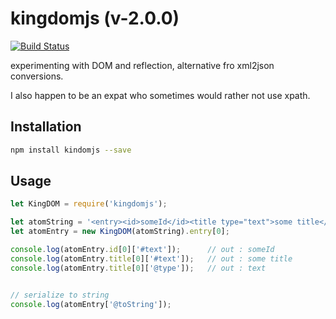 # kingdomjs (v-2.0.0)

[![Build Status](https://travis-ci.org/viqueen/kingdomjs.svg?branch=master)](https://travis-ci.org/viqueen/kingdomjs)

experimenting with DOM and reflection, alternative fro xml2json conversions.

I also happen to be an expat who sometimes would rather not use xpath.

## Installation

```bash
npm install kindomjs --save
```

## Usage

```javascript
let KingDOM = require('kingdomjs');

let atomString = '<entry><id>someId</id><title type="text">some title</title></entry>';
let atomEntry = new KingDOM(atomString).entry[0];

console.log(atomEntry.id[0]['#text']);      // out : someId
console.log(atomEntry.title[0]['#text']);   // out : some title
console.log(atomEntry.title[0]['@type']);   // out : text


// serialize to string
console.log(atomEntry['@toString']);
```
